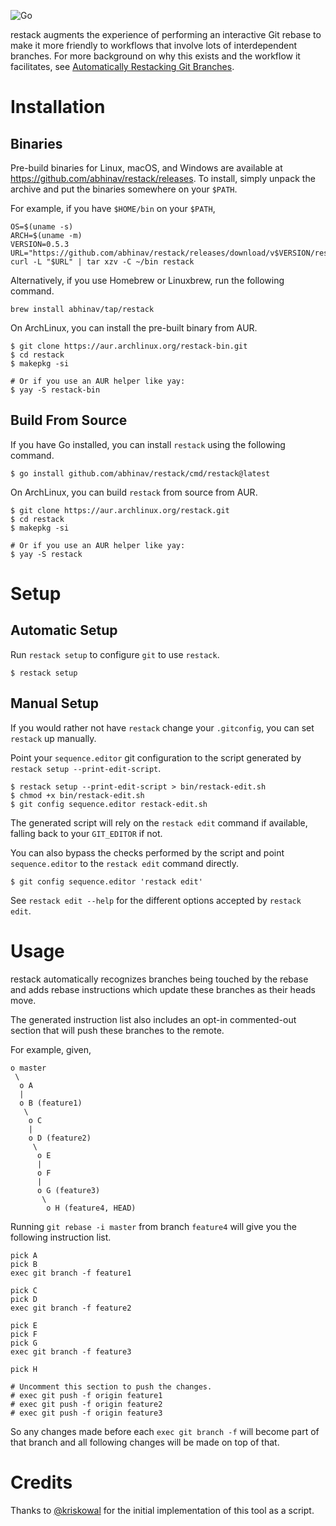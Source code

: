 ![Go](https://github.com/abhinav/restack/workflows/Go/badge.svg)

restack augments the experience of performing an interactive Git rebase to make
it more friendly to workflows that involve lots of interdependent branches. For
more background on why this exists and the workflow it facilitates, see
[Automatically Restacking Git Branches][1].

  [1]: https://abhinavg.net/posts/restacking-branches/

Installation
============

Binaries
--------

Pre-build binaries for Linux, macOS, and Windows are available at
<https://github.com/abhinav/restack/releases>. To install, simply unpack the
archive and put the binaries somewhere on your `$PATH`.

For example, if you have `$HOME/bin` on your `$PATH`,

    OS=$(uname -s)
    ARCH=$(uname -m)
    VERSION=0.5.3
    URL="https://github.com/abhinav/restack/releases/download/v$VERSION/restack_${VERSION}_${OS}_${ARCH}.tar.gz"
    curl -L "$URL" | tar xzv -C ~/bin restack

Alternatively, if you use Homebrew or Linuxbrew, run the following command.

    brew install abhinav/tap/restack
    
On ArchLinux, you can install the pre-built binary from AUR.

    $ git clone https://aur.archlinux.org/restack-bin.git
    $ cd restack
    $ makepkg -si

    # Or if you use an AUR helper like yay:
    $ yay -S restack-bin

Build From Source
-----------------

If you have Go installed, you can install `restack` using the following
command.

    $ go install github.com/abhinav/restack/cmd/restack@latest

On ArchLinux, you can build `restack` from source from AUR.

    $ git clone https://aur.archlinux.org/restack.git
    $ cd restack
    $ makepkg -si
    
    # Or if you use an AUR helper like yay:
    $ yay -S restack

Setup
=====

Automatic Setup
---------------

Run `restack setup` to configure `git` to use `restack`.

    $ restack setup

Manual Setup
------------

If you would rather not have `restack` change your `.gitconfig`, you can set
`restack` up manually.

Point your `sequence.editor` git configuration to the script generated by
`restack setup --print-edit-script`.

    $ restack setup --print-edit-script > bin/restack-edit.sh
    $ chmod +x bin/restack-edit.sh
    $ git config sequence.editor restack-edit.sh

The generated script will rely on the `restack edit` command if available,
falling back to your `GIT_EDITOR` if not.

You can also bypass the checks performed by the script and point
`sequence.editor` to the `restack edit` command directly.

    $ git config sequence.editor 'restack edit'

See `restack edit --help` for the different options accepted by `restack edit`.

Usage
=====

restack automatically recognizes branches being touched by the rebase and adds
rebase instructions which update these branches as their heads move.

The generated instruction list also includes an opt-in commented-out section
that will push these branches to the remote.

For example, given,

    o master
     \
      o A
      |
      o B (feature1)
       \
        o C
        |
        o D (feature2)
         \
          o E
          |
          o F
          |
          o G (feature3)
           \
            o H (feature4, HEAD)

Running `git rebase -i master` from branch `feature4` will give you the
following instruction list.

    pick A
    pick B
    exec git branch -f feature1

    pick C
    pick D
    exec git branch -f feature2

    pick E
    pick F
    pick G
    exec git branch -f feature3

    pick H

    # Uncomment this section to push the changes.
    # exec git push -f origin feature1
    # exec git push -f origin feature2
    # exec git push -f origin feature3

So any changes made before each `exec git branch -f` will become part of that
branch and all following changes will be made on top of that.

Credits
=======

Thanks to [@kriskowal] for the initial implementation of this tool as a
script.

  [@kriskowal]: https://github.com/kriskowal
